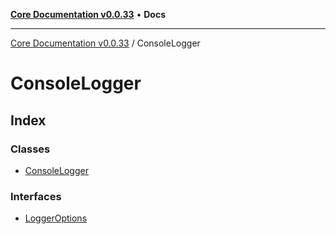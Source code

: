 [**Core Documentation v0.0.33**](../README.md) • **Docs**

***

[Core Documentation v0.0.33](../modules.md) / ConsoleLogger

# ConsoleLogger

## Index

### Classes

- [ConsoleLogger](classes/ConsoleLogger.md)

### Interfaces

- [LoggerOptions](interfaces/LoggerOptions.md)
